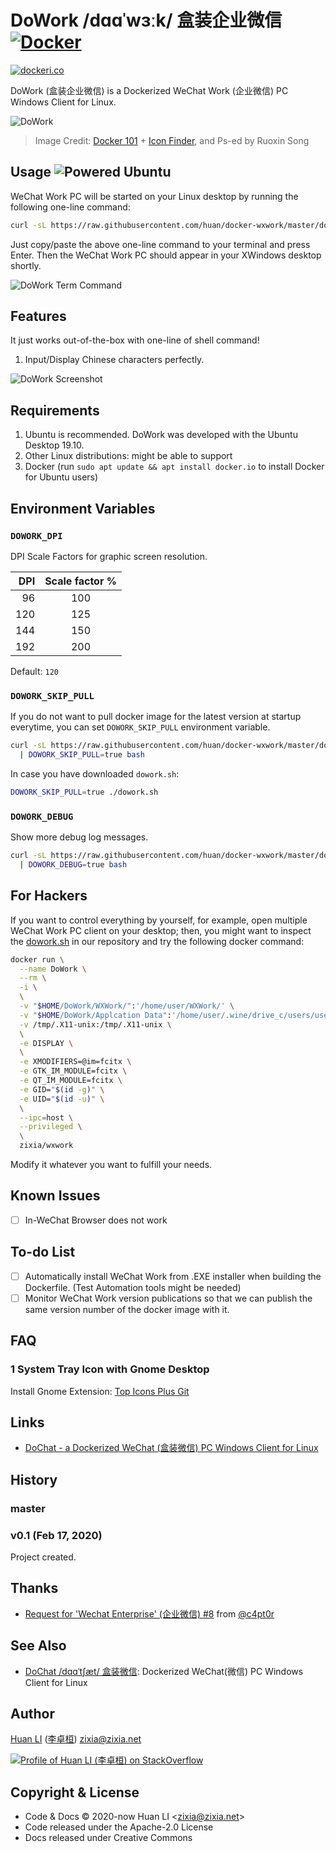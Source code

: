 # DoWork /dɑɑˈwɜːk/ 盒装企业微信 [![Docker](https://github.com/huan/docker-wxwork/workflows/Docker/badge.svg)](https://github.com/huan/docker-wxwork/actions?query=workflow%3ADocker)

[![dockeri.co](https://dockeri.co/image/zixia/wxwork)](https://hub.docker.com/r/zixia/wxwork/)

DoWork (盒装企业微信) is a Dockerized WeChat Work (企业微信) PC Windows Client for Linux.

![DoWork](https://huan.github.io/docker-wxwork/images/dowork.png)

> Image Credit: [Docker 101](https://www.docker.com/blog/docker-101-introduction-docker-webinar-recap/) + [Icon Finder](https://www.iconfinder.com/icons/4539886/application_chat_communication_wxwork_wxwork_logo_icon), and Ps-ed by Ruoxin Song

## Usage ![Powered Ubuntu](https://img.shields.io/badge/WeChat%20Work-Ubuntu-orange)

WeChat Work PC will be started on your Linux desktop by running the following one-line command:

```sh
curl -sL https://raw.githubusercontent.com/huan/docker-wxwork/master/dowork.sh | bash
```

Just copy/paste the above one-line command to your terminal and press Enter. Then the WeChat Work PC should appear in your XWindows desktop shortly.

![DoWork Term Command](https://huan.github.io/docker-wxwork/images/term-dowork.png)

## Features

It just works out-of-the-box with one-line of shell command!

1. Input/Display Chinese characters perfectly.

![DoWork Screenshot](https://huan.github.io/docker-wxwork/images/screenshot-dowork.png)

## Requirements

1. Ubuntu is recommended. DoWork was developed with the Ubuntu Desktop 19.10.
1. Other Linux distributions: might be able to support
1. Docker (run `sudo apt update && apt install docker.io` to install Docker for Ubuntu users)

## Environment Variables

### `DOWORK_DPI`

DPI Scale Factors for graphic screen resolution.

| DPI  | Scale factor % |
| ---: | :---: |
|  96 | 100 |
| 120 | 125 |
| 144 | 150 |
| 192 | 200 |

Default: `120`

### `DOWORK_SKIP_PULL`

If you do not want to pull docker image for the latest version at startup everytime, you can set `DOWORK_SKIP_PULL` environment variable.

```sh
curl -sL https://raw.githubusercontent.com/huan/docker-wxwork/master/dowork.sh \
  | DOWORK_SKIP_PULL=true bash
```

In case you have downloaded `dowork.sh`:

```sh
DOWORK_SKIP_PULL=true ./dowork.sh
```

### `DOWORK_DEBUG`

Show more debug log messages.

```sh
curl -sL https://raw.githubusercontent.com/huan/docker-wxwork/master/dowork.sh \
  | DOWORK_DEBUG=true bash
```

## For Hackers

If you want to control everything by yourself, for example, open multiple WeChat Work PC client on your desktop; then, you might want to inspect the [dowork.sh](https://github.com/huan/docker-wxwork/blob/master/dowork.sh) in our repository and try the following docker command:

```sh
docker run \
  --name DoWork \
  --rm \
  -i \
  \
  -v "$HOME/DoWork/WXWork/":'/home/user/WXWork/' \
  -v "$HOME/DoWork/Applcation Data":'/home/user/.wine/drive_c/users/user/Application Data/' \
  -v /tmp/.X11-unix:/tmp/.X11-unix \
  \
  -e DISPLAY \
  \
  -e XMODIFIERS=@im=fcitx \
  -e GTK_IM_MODULE=fcitx \
  -e QT_IM_MODULE=fcitx \
  -e GID="$(id -g)" \
  -e UID="$(id -u)" \
  \
  --ipc=host \
  --privileged \
  \
  zixia/wxwork
```

Modify it whatever you want to fulfill your needs.

## Known Issues

- [ ] In-WeChat Browser does not work

## To-do List

- [ ] Automatically install WeChat Work from .EXE installer when building the Dockerfile. (Test Automation tools might be needed)
- [ ] Monitor WeChat Work version publications so that we can publish the same version number of the docker image with it.

## FAQ

### 1 System Tray Icon with Gnome Desktop

Install Gnome Extension: [Top Icons Plus Git](https://extensions.gnome.org/extension/2311/topicons-plus/)

## Links

- [DoChat - a Dockerized WeChat (盒装微信) PC Windows Client for Linux](https://github.com/huan/docker-wechat)

## History

### master

### v0.1 (Feb 17, 2020)

Project created.

## Thanks

- [Request for 'Wechat Enterprise' (企业微信) #8](https://github.com/huan/docker-wechat/issues/8) from [@c4pt0r](https://github.com/c4pt0r)

## See Also

- [DoChat /dɑɑˈtʃæt/ 盒装微信](https://github.com/huan/docker-wechat): Dockerized WeChat(微信) PC Windows Client for Linux

## Author

[Huan LI](https://github.com/huan) ([李卓桓](http://linkedin.com/in/zixia)) zixia@zixia.net

[![Profile of Huan LI (李卓桓) on StackOverflow](https://stackexchange.com/users/flair/265499.png)](https://stackexchange.com/users/265499)

## Copyright & License

- Code & Docs © 2020-now Huan LI \<zixia@zixia.net\>
- Code released under the Apache-2.0 License
- Docs released under Creative Commons
